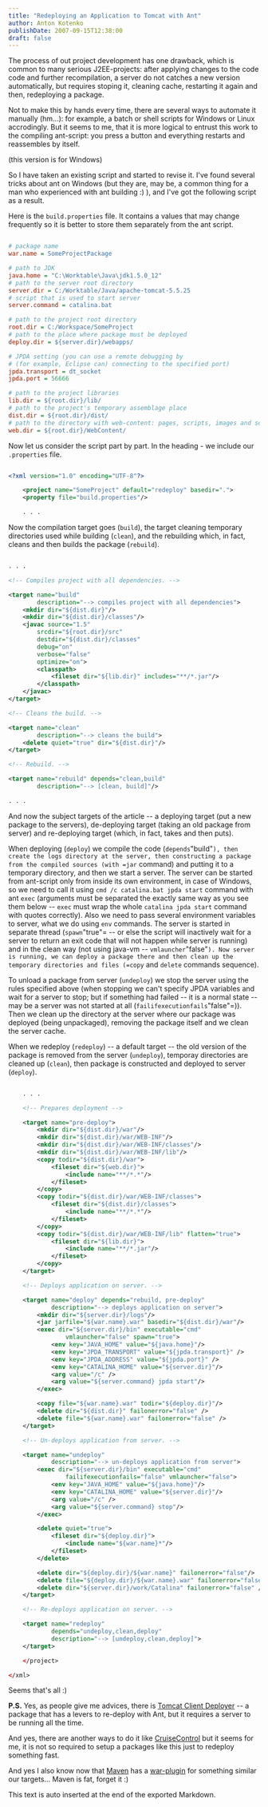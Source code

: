 ```yaml
---
title: "Redeploying an Application to Tomcat with Ant"
author: Anton Kotenko
publishDate: 2007-09-15T12:38:00
draft: false
---
```


The process of out project development has one drawback, which is common to many serious J2EE-projects: after applying changes to the code code and further recompilation, a server do not catches a new version automatically, but requires stoping it, cleaning cache, restarting it again and then, redeploying a package.

Not to make this by hands every time, there are several ways to automate it manually (hm...): for example, a batch or shell scripts for Windows or Linux accrodingly. But it seems to me, that it is more logical to entrust this work to the compiling ant-script: you press a button and everything restarts and reassembles by itself.

(this version is for Windows)

So I have taken an existing script and started to revise it. I've found several tricks about ant on Windows (but they are, may be, a common thing for a man who experienced with ant building :) ), and I've got the following script as a result.

Here is the `build.properties` file. It contains a values that may change frequently so it is better to store them separately from the ant script.

```ini

# package name
war.name = SomeProjectPackage

# path to JDK
java.home = "C:\Worktable\Java\jdk1.5.0_12"
# path to the server root directory
server.dir = C:/Worktable/Java/apache-tomcat-5.5.25
# script that is used to start server
server.command = catalina.bat

# path to the project root directory
root.dir = C:/Workspace/SomeProject
# path to the place where package must be deployed
deploy.dir = ${server.dir}/webapps/

# JPDA setting (you can use a remote debugging by
# (for example, Eclipse can) connecting to the specified port)
jpda.transport = dt_socket
jpda.port = 56666

# path to the project libraries
lib.dir = ${root.dir}/lib/
# path to the project's temporary assemblage place
dist.dir = ${root.dir}/dist/
# path to the directory with web-content: pages, scripts, images and so on
web.dir = ${root.dir}/WebContent/
```

Now let us consider the script part by part. In the heading - we include our `.properties` file.

```xml

<?xml version="1.0" encoding="UTF-8"?>

    <project name="SomeProject" default="redeploy" basedir=".">
    <property file="build.properties"/>

    . . .
```

Now the compilation target goes (`build`), the target cleaning temporary directories used while building (`clean`), and the rebuilding which, in fact, cleans and then builds the package (`rebuild`).

```xml

. . .

<!-- Compiles project with all dependencies. -->

<target name="build"
        description="--> compiles project with all dependencies">
    <mkdir dir="${dist.dir}"/>
    <mkdir dir="${dist.dir}/classes"/>
    <javac source="1.5"
        srcdir="${root.dir}/src"
        destdir="${dist.dir}/classes"
        debug="on"
        verbose="false"
        optimize="on">
        <classpath>
            <fileset dir="${lib.dir}" includes="**/*.jar"/>
        </classpath>
    </javac>
</target>

<!-- Cleans the build. -->

<target name="clean"
        description="--> cleans the build">
    <delete quiet="true" dir="${dist.dir}"/>
</target>

<!-- Rebuild. -->

<target name="rebuild" depends="clean,build"
        description="--> [clean, build]"/>

. . .
```

And now the subject targets of the article -- a deploying target (put a new package to the servers), de-deploying target (taking an old package from server) and re-deploying target (which, in fact, takes and then puts).

When deploying (`deploy`) we compile the code (`depends`"build"`), then create the logs directory at the server, then constructing a package from the compiled sources (with =jar` command) and putting it to a temporary directory, and then we start a server. The server can be started from ant-script only from inside its own environment, in case of Windows, so we need to call it using `cmd /c catalina.bat jpda start` command with ant `exec` (arguments must be separated the exactly same way as you see them below -- `exec` must wrap the whole `catalina jpda start` command with quotes correctly). Also we need to pass several environment variables to server, what we do using `env` commands. The server is started in separate thread (`spawn`"true"= -- or else the script will inactively wait for a server to return an exit code that will not happen while server is running) and in the clean way (not using java-vm -- `vmlauncher`"false"`). Now server is running, we can deploy a package there and then clean up the temporary directories and files (=copy` and `delete` commands sequence).

To unload a package from server (`undeploy`) we stop the server using the rules specified above (when stopping we can't specify JPDA variables and wait for a server to stop; but if something had failed -- it is a normal state -- may be a server was not started at all (`failifexecutionfails`"false"=)). Then we clean up the directory at the server where our package was deployed (being unpackaged), removing the package itself and we clean the server cache.

When we redeploy (`redeploy`) -- a default target -- the old version of the package is removed from the server (`undeploy`), temporay directories are cleaned up (`clean`), then package is constructed and deployed to server (`deploy`).

```xml

    . . .

    <!-- Prepares deployment -->

    <target name="pre-deploy">
        <mkdir dir="${dist.dir}/war"/>
        <mkdir dir="${dist.dir}/war/WEB-INF"/>
        <mkdir dir="${dist.dir}/war/WEB-INF/classes"/>
        <mkdir dir="${dist.dir}/war/WEB-INF/lib"/>
        <copy todir="${dist.dir}/war">
            <fileset dir="${web.dir}">
                <include name="**/*.*"/>
            </fileset>
        </copy>
        <copy todir="${dist.dir}/war/WEB-INF/classes">
            <fileset dir="${dist.dir}/classes">
                <include name="**/*.*"/>
            </fileset>
        </copy>
        <copy todir="${dist.dir}/war/WEB-INF/lib" flatten="true">
            <fileset dir="${lib.dir}">
                <include name="**/*.jar"/>
            </fileset>
        </copy>
    </target>

    <!-- Deploys application on server. -->

    <target name="deploy" depends="rebuild, pre-deploy"
            description="--> deploys application on server">
        <mkdir dir="${server.dir}/logs"/>
        <jar jarfile="${war.name}.war" basedir="${dist.dir}/war"/>
        <exec dir="${server.dir}/bin" executable="cmd"
                vmlauncher="false" spawn="true">
            <env key="JAVA_HOME" value="${java.home}"/>
            <env key="JPDA_TRANSPORT" value="${jpda.transport}" />
            <env key="JPDA_ADDRESS" value="${jpda.port}" />
            <env key="CATALINA_HOME" value="${server.dir}"/>
            <arg value="/c" />
            <arg value="${server.command} jpda start"/>
        </exec>

        <copy file="${war.name}.war" todir="${deploy.dir}"/>
        <delete dir="${dist.dir}" failonerror="false" />
        <delete file="${war.name}.war" failonerror="false" />
    </target>

    <!-- Un-deploys application from server. -->

    <target name="undeploy"
            description="--> un-deploys application from server">
        <exec dir="${server.dir}/bin" executable="cmd"
                failifexecutionfails="false" vmlauncher="false">
            <env key="JAVA_HOME" value="${java.home}"/>
            <env key="CATALINA_HOME" value="${server.dir}"/>
            <arg value="/c" />
            <arg value="${server.command} stop"/>
        </exec>

        <delete quiet="true">
            <fileset dir="${deploy.dir}">
                <include name="${war.name}*"/>
            </fileset>
        </delete>

        <delete dir="${deploy.dir}/${war.name}" failonerror="false"/>
        <delete file="${deploy.dir}/${war.name}.war" failonerror="false" />
        <delete dir="${server.dir}/work/Catalina" failonerror="false" />
    </target>

    <!-- Re-deploys application on server. -->

    <target name="redeploy"
            depends="undeploy,clean,deploy"
            description="--> [undeploy,clean,deploy]">
    </target>

    </project>

</xml>
```

Seems that's all :)

**P.S.** Yes, as people give me advices, there is [Tomcat Client Deployer](http://tomcat.apache.org/tomcat-5.5-doc/deployer-howto.html#Deploying%20using%20the%20Client%20Deployer%20Package) -- a package that has a levers to re-deploy with Ant, but it requires a server to be running all the time.

And yes, there are another ways to do it like [CruiseControl](http://cruisecontrol.sourceforge.net/) but it seems for me, it is not so required to setup a packages like this just to redeploy something fast.

And yes I also know now that [Maven](http://maven.apache.org/) has a [war-plugin](http://maven.apache.org/maven-1.x/plugins/war/goals.html) for something similar our targets... Maven is fat, forget it :)


This text is auto inserted at the end of the exported Markdown.
